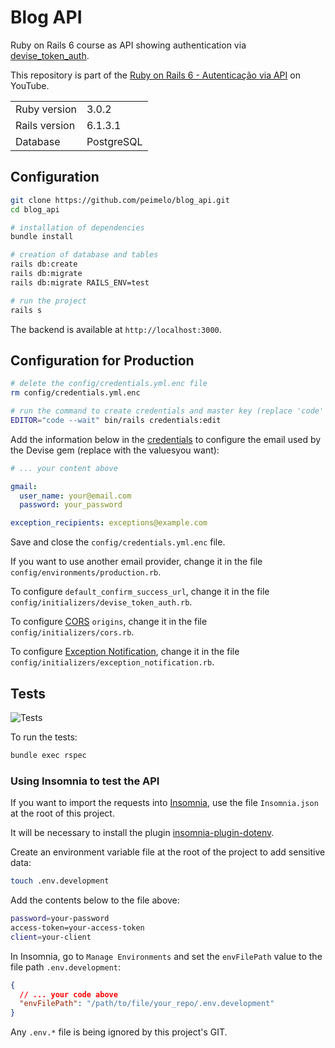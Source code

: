 # Blog API

Ruby on Rails 6 course as API showing authentication via [devise_token_auth](https://github.com/lynndylanhurley/devise_token_auth).

This repository is part of the [Ruby on Rails 6 - Autenticação via API](https://www.youtube.com/watch?v=i6vul6MqylE&list=PLqsayW8DhUmsuvK17gwSI_rKbAlmxFIw5) on YouTube.

<table>
  <tr>
    <td>Ruby version</td>
    <td>
      3.0.2
    </td>
  </tr>
  <tr>
    <td>Rails version</td>
    <td>
      6.1.3.1
    </td>
  </tr>
  <tr>
    <td>Database</td>
    <td>
      PostgreSQL
    </td>
  </tr>
</table>

## Configuration

```bash
git clone https://github.com/peimelo/blog_api.git
cd blog_api

# installation of dependencies
bundle install

# creation of database and tables
rails db:create
rails db:migrate
rails db:migrate RAILS_ENV=test

# run the project
rails s
```

The backend is available at `http://localhost:3000`.

## Configuration for Production

```bash
# delete the config/credentials.yml.enc file
rm config/credentials.yml.enc

# run the command to create credentials and master key (replace 'code' if you don't use VS Code)
EDITOR="code --wait" bin/rails credentials:edit
```

Add the information below in the [credentials](https://guides.rubyonrails.org/security.html#custom-credentials) to configure the email used by the Devise
gem (replace with the values ​​you want):

```yml
# ... your content above

gmail:
  user_name: your@email.com
  password: your_password

exception_recipients: exceptions@example.com
```

Save and close the `config/credentials.yml.enc` file.

If you want to use another email provider, change it in the file
`config/environments/production.rb`.

To configure `default_confirm_success_url`, change it in the file
`config/initializers/devise_token_auth.rb`.

To configure [CORS](https://github.com/cyu/rack-cors) `origins`, change it in the file
`config/initializers/cors.rb`.

To configure [Exception Notification](https://github.com/smartinez87/exception_notification), change it in the file
`config/initializers/exception_notification.rb`.

## Tests

![Tests](https://github.com/peimelo/blog_api/actions/workflows/ruby.yml/badge.svg)

To run the tests:

```bash
bundle exec rspec
```

### Using Insomnia to test the API

If you want to import the requests into [Insomnia](https://insomnia.rest/download), use the file `Insomnia.json` at the root of this project.

It will be necessary to install the plugin [insomnia-plugin-dotenv](https://insomnia.rest/plugins/insomnia-plugin-dotenv).

Create an environment variable file at the root of the project to add sensitive data:

```bash
touch .env.development
```

Add the contents below to the file above:

```bash
password=your-password
access-token=your-access-token
client=your-client
```

In Insomnia, go to `Manage Environments` and set the `envFilePath` value to the file path `.env.development`:

```json
{
  // ... your code above
  "envFilePath": "/path/to/file/your_repo/.env.development"
}
```

Any `.env.*` file is being ignored by this project's GIT.
